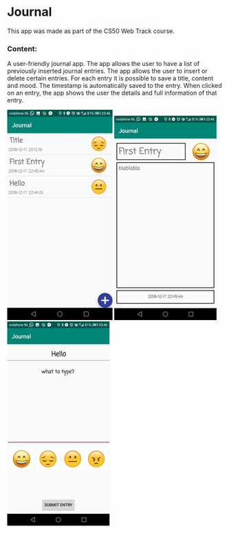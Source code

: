 # Journal

This app was made as part of the CS50 Web Track course.

### Content:
A user-friendly journal app.
The app allows the user to have a list of previously inserted journal entries. The app allows the user to insert or delete certain entries. 
For each entry it is possible to save a title, content and mood. The timestamp is automatically saved to the entry.
When clicked on an entry, the app shows the user the details and full information of that entry.

![Screenshot 1](https://github.com/mikebg95/Journal/blob/master/doc/journal1.jpg)
![Screenshot 2](https://github.com/mikebg95/Journal/blob/master/doc/journal2.jpg)
![Screenshot 3](https://github.com/mikebg95/Journal/blob/master/doc/journal3.jpg)
